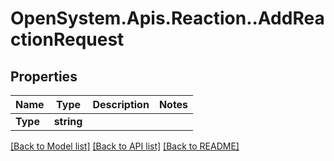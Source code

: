 # OpenSystem.Apis.Reaction..AddReactionRequest

## Properties

Name | Type | Description | Notes
------------ | ------------- | ------------- | -------------
**Type** | **string** |  | 

[[Back to Model list]](../README.md#documentation-for-models) [[Back to API list]](../README.md#documentation-for-api-endpoints) [[Back to README]](../README.md)

